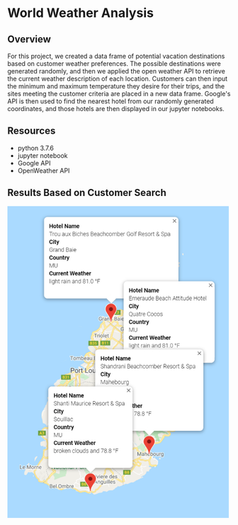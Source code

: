 # World Weather Analysis
## Overview
For this project, we created a data frame of potential vacation destinations based on customer weather preferences. The possible destinations were generated randomly, and then we applied the open weather API to retrieve the current weather description of each location. Customers can then input the minimum and maximum temperature they desire for their trips, and the sites meeting the customer criteria are placed in a new data frame. Google's API is then used to find the nearest hotel from our randomly generated coordinates, and those hotels are then displayed in our jupyter notebooks. 

## Resources
- python 3.7.6
- jupyter notebook
- Google API
- OpenWeather API

## Results Based on Customer Search
<img src = "Vacation_Itinerary/WeatherPy_travel_map_markers.png" width = 500>
